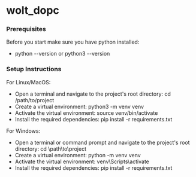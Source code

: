 # wolt_dopc

### Prerequisites

Before you start make sure you have python installed:
- python --version or python3 --version

### Setup Instructions

For Linux/MacOS:
- Open a terminal and navigate to the project's root directory: cd /path/to/project
- Create a virtual environment: python3 -m venv venv
- Activate the virtual environment: source venv/bin/activate
- Install the required dependencies: pip install -r requirements.txt

For Windows:
- Open a terminal or command prompt and navigate to the project's root directory: cd \path\to\project
- Create a virtual environment: python -m venv venv
- Activate the virtual environment: venv\Scripts\activate
- Install the required dependencies: pip install -r requirements.txt

